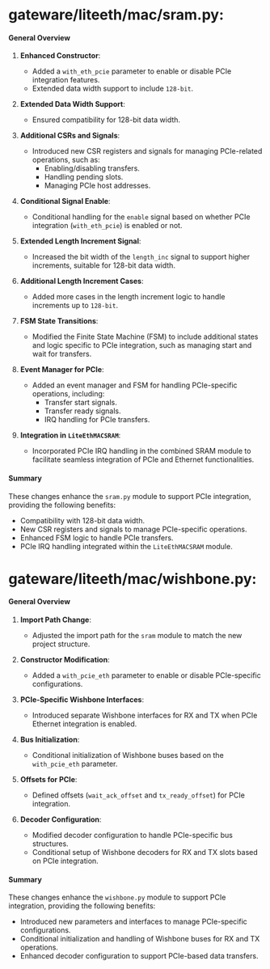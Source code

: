 # gateware/liteeth/mac/sram.py:

#### General Overview

1. **Enhanced Constructor**:
   - Added a `with_eth_pcie` parameter to enable or disable PCIe integration features.
   - Extended data width support to include `128-bit`.

2. **Extended Data Width Support**:
   - Ensured compatibility for 128-bit data width.

3. **Additional CSRs and Signals**:
   - Introduced new CSR registers and signals for managing PCIe-related operations, such as:
     - Enabling/disabling transfers.
     - Handling pending slots.
     - Managing PCIe host addresses.

4. **Conditional Signal Enable**:
   - Conditional handling for the `enable` signal based on whether PCIe integration (`with_eth_pcie`) is enabled or not.

5. **Extended Length Increment Signal**:
   - Increased the bit width of the `length_inc` signal to support higher increments, suitable for 128-bit data width.

6. **Additional Length Increment Cases**:
   - Added more cases in the length increment logic to handle increments up to `128-bit`.

7. **FSM State Transitions**:
   - Modified the Finite State Machine (FSM) to include additional states and logic specific to PCIe integration, such as managing start and wait for transfers.

8. **Event Manager for PCIe**:
   - Added an event manager and FSM for handling PCIe-specific operations, including:
     - Transfer start signals.
     - Transfer ready signals.
     - IRQ handling for PCIe transfers.

9. **Integration in `LiteEthMACSRAM`**:
   - Incorporated PCIe IRQ handling in the combined SRAM module to facilitate seamless integration of PCIe and Ethernet functionalities.

#### Summary

These changes enhance the `sram.py` module to support PCIe integration, providing the following benefits:
- Compatibility with 128-bit data width.
- New CSR registers and signals to manage PCIe-specific operations.
- Enhanced FSM logic to handle PCIe transfers.
- PCIe IRQ handling integrated within the `LiteEthMACSRAM` module.

# gateware/liteeth/mac/wishbone.py:

#### General Overview

1. **Import Path Change**:
   - Adjusted the import path for the `sram` module to match the new project structure.

2. **Constructor Modification**:
   - Added a `with_pcie_eth` parameter to enable or disable PCIe-specific configurations.

3. **PCIe-Specific Wishbone Interfaces**:
   - Introduced separate Wishbone interfaces for RX and TX when PCIe Ethernet integration is enabled.

4. **Bus Initialization**:
   - Conditional initialization of Wishbone buses based on the `with_pcie_eth` parameter.

5. **Offsets for PCIe**:
   - Defined offsets (`wait_ack_offset` and `tx_ready_offset`) for PCIe integration.

6. **Decoder Configuration**:
   - Modified decoder configuration to handle PCIe-specific bus structures.
   - Conditional setup of Wishbone decoders for RX and TX slots based on PCIe integration.

#### Summary

These changes enhance the `wishbone.py` module to support PCIe integration, providing the following benefits:
- Introduced new parameters and interfaces to manage PCIe-specific configurations.
- Conditional initialization and handling of Wishbone buses for RX and TX operations.
- Enhanced decoder configuration to support PCIe-based data transfers.
